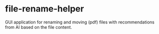 # file-rename-helper
GUI application for renaming and moving (pdf) files with recommendations from AI based on the file content.
